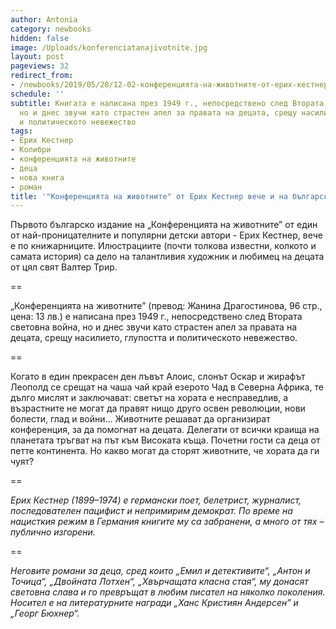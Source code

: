 ```yaml
---
author: Antonia
category: newbooks
hidden: false
image: /Uploads/konferenciatanajivotnite.jpg
layout: post
pageviews: 32
redirect_from:
- /newbooks/2019/05/20/12-02-конференцията-на-животните-от-ерих-кестнер-вече-и-на-български
schedule: ''
subtitle: Книгата е написана през 1949 г., непосредствено след Втората световна война,
  но и днес звучи като страстен апел за правата на децата, срещу насилието, глупостта
  и политическото невежество
tags:
- Ерих Кестнер
- Колибри
- конференцията на животните
- деца
- нова книга
- роман
title: '"Конференцията на животните" от Ерих Кестнер вече и на български'
---
```


Първото българско издание на „Конференцията на животните” от един от най-проницателните и популярни детски автори - Ерих Кестнер, вече е по книжарниците. Илюстрациите (почти толкова известни, колкото и самата история) са дело на талантливия художник и любимец на децата от цял свят Валтер Трир.

\==

„Конференцията на животните” (превод: Жанина Драгостинова, 96 стр., цена: 13 лв.) е написана през 1949 г., непосредствено след Втората световна война, но и днес звучи като страстен апел за правата на децата, срещу насилието, глупостта и политическото невежество. 

\==

Когато в един прекрасен ден лъвът Алоис, слонът Оскар и жирафът Леополд се срещат на чаша чай край езерото Чад в Северна Африка, те дълго мислят и заключават: светът на хората е несправедлив, а възрастните не могат да правят нищо друго освен революции, нови болести, глад и войни… Животните решават да организират конференция, за да помогнат на децата. Делегати от всички краища на планетата тръгват на път към Високата къща. Почетни гости са деца от петте континента. Но какво могат да сторят животните, че хората да ги чуят? 

\==

_Ерих Кестнер (1899–1974) е германски поет, белетрист, журналист, последователен пацифист и непримирим демократ. По време на нацисткия режим в Германия книгите му са забранени, а много от тях – публично изгорени._

\==

_Неговите романи за деца, сред които „Емил и детективите“, „Антон и Точица“, „Двойната Лотхен“, „Хвърчащата класна стая“, му донасят световна слава и го превръщат в любим писател на няколко поколения. Носител е на литературните награди „Ханс Кристиян Андерсен” и „Георг Бюхнер“._